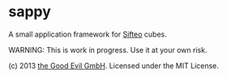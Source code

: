 sappy
=====

A small application framework for [Sifteo](http://sifteo.com) cubes.

WARNING: This is work in progress. Use it at your own risk.

(c) 2013 [the Good Evil GmbH](http://thegoodevil.com). Licensed under the MIT License.
